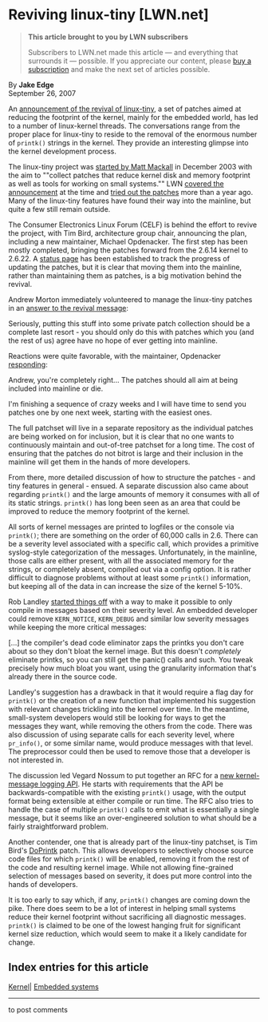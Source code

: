 # Reviving linux-tiny [LWN.net]

> **This article brought to you by LWN subscribers**
> 
> Subscribers to LWN.net made this article — and everything that surrounds it — possible. If you appreciate our content, please [buy a subscription](/Promo/nst-nag3/subscribe) and make the next set of articles possible. 

By **Jake Edge**  
September 26, 2007 

An [announcement of the revival of linux-tiny](http://lwn.net/Articles/250533/), a set of patches aimed at reducing the footprint of the kernel, mainly for the embedded world, has led to a number of linux-kernel threads. The conversations range from the proper place for linux-tiny to reside to the removal of the enormous number of `printk()` strings in the kernel. They provide an interesting glimpse into the kernel development process. 

The linux-tiny project was [started by Matt Mackall](http://lwn.net/Articles/62858/) in December 2003 with the aim to ""collect patches that reduce kernel disk and memory footprint as well as tools for working on small systems."" LWN [covered the announcement](http://lwn.net/Articles/63516/) at the time and [tried out the patches](http://lwn.net/Articles/191955/) more than a year ago. Many of the linux-tiny features have found their way into the mainline, but quite a few still remain outside. 

The Consumer Electronics Linux Forum (CELF) is behind the effort to revive the project, with Tim Bird, architecture group chair, announcing the plan, including a new maintainer, Michael Opdenacker. The first step has been mostly completed, bringing the patches forward from the 2.6.14 kernel to 2.6.22. A [status page](http://elinux.org/Linux_Tiny_Patch_Details) has been established to track the progress of updating the patches, but it is clear that moving them into the mainline, rather than maintaining them as patches, is a big motivation behind the revival. 

Andrew Morton immediately volunteered to manage the linux-tiny patches in an [answer to the revival message](http://lwn.net/Articles/251626/): 

Seriously, putting this stuff into some private patch collection should be a complete last resort - you should only do this with patches which you (and the rest of us) agree have no hope of ever getting into mainline. 

Reactions were quite favorable, with the maintainer, Opdenacker [responding](http://lwn.net/Articles/251627/): 

Andrew, you're completely right... The patches should all aim at being included into mainline or die. 

I'm finishing a sequence of crazy weeks and I will have time to send you patches one by one next week, starting with the easiest ones. 

The full patchset will live in a separate repository as the individual patches are being worked on for inclusion, but it is clear that no one wants to continuously maintain and out-of-tree patchset for a long time. The cost of ensuring that the patches do not bitrot is large and their inclusion in the mainline will get them in the hands of more developers. 

From there, more detailed discussion of how to structure the patches - and tiny features in general - ensued. A separate discussion also came about regarding `printk()` and the large amounts of memory it consumes with all of its static strings. `printk()` has long been seen as an area that could be improved to reduce the memory footprint of the kernel. 

All sorts of kernel messages are printed to logfiles or the console via `printk()`; there are something on the order of 60,000 calls in 2.6. There can be a severity level associated with a specific call, which provides a primitive syslog-style categorization of the messages. Unfortunately, in the mainline, those calls are either present, with all the associated memory for the strings, or completely absent, compiled out via a config option. It is rather difficult to diagnose problems without at least some `printk()` information, but keeping all of the data in can increase the size of the kernel 5-10%. 

Rob Landley [started things off](http://lwn.net/Articles/251655/) with a way to make it possible to only compile in messages based on their severity level. An embedded developer could remove `KERN_NOTICE`, `KERN_DEBUG` and similar low severity messages while keeping the more critical messages: 

[...] the compiler's dead code eliminator zaps the printks you don't care about so they don't bloat the kernel image. But this doesn't _completely_ eliminate printks, so you can still get the panic() calls and such. You tweak precisely how much bloat you want, using the granularity information that's already there in the source code. 

Landley's suggestion has a drawback in that it would require a flag day for `printk()` or the creation of a new function that implemented his suggestion with relevant changes trickling into the kernel over time. In the meantime, small-system developers would still be looking for ways to get the messages they want, while removing the others from the code. There was also discussion of using separate calls for each severity level, where `pr_info()`, or some similar name, would produce messages with that level. The preprocessor could then be used to remove those that a developer is not interested in. 

The discussion led Vegard Nossum to put together an RFC for a [new kernel-message logging API](http://lwn.net/Articles/251650/). He starts with requirements that the API be backwards-compatible with the existing `printk()` usage, with the output format being extensible at either compile or run time. The RFC also tries to handle the case of multiple `printk()` calls to emit what is essentially a single message, but it seems like an over-engineered solution to what should be a fairly straightforward problem. 

Another contender, one that is already part of the linux-tiny patchset, is Tim Bird's [DoPrintk](http://tree.celinuxforum.org/CelfPubWiki/DoPrintk) patch. This allows developers to selectively choose source code files for which `printk()` will be enabled, removing it from the rest of the code and resulting kernel image. While not allowing fine-grained selection of messages based on severity, it does put more control into the hands of developers. 

It is too early to say which, if any, `printk()` changes are coming down the pike. There does seem to be a lot of interest in helping small systems reduce their kernel footprint without sacrificing all diagnostic messages. `printk()` is claimed to be one of the lowest hanging fruit for significant kernel size reduction, which would seem to make it a likely candidate for change. 

  
Index entries for this article  
---  
[Kernel](/Kernel/Index)| [Embedded systems](/Kernel/Index#Embedded_systems)  
  


* * *

to post comments 
